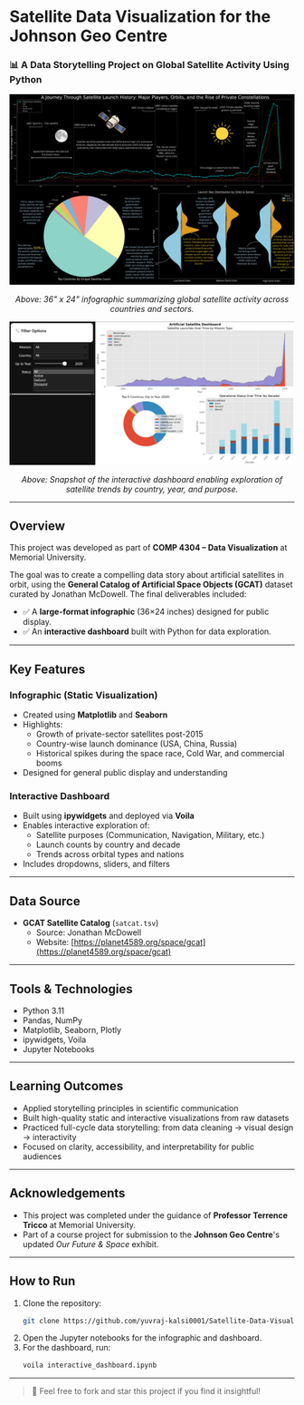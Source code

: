 # Satellite Data Visualization for the Johnson Geo Centre

### 📊 A Data Storytelling Project on Global Satellite Activity Using Python

<p align="center">
  <img src="Your paragraph text (1).png" alt="Infographic Overview" width="700"/>
</p>
<p align="center">
  <em>Above: 36" x 24" infographic summarizing global satellite activity across countries and sectors.</em>
</p>

<p align="center">
  <img src="Dasboard.jpg" alt="Interactive Dashboard" width="700"/>
</p>
<p align="center">
  <em>Above: Snapshot of the interactive dashboard enabling exploration of satellite trends by country, year, and purpose.</em>
</p>

---

## Overview
This project was developed as part of **COMP 4304 – Data Visualization** at Memorial University.

The goal was to create a compelling data story about artificial satellites in orbit, using the **General Catalog of Artificial Space Objects (GCAT)** dataset curated by Jonathan McDowell. The final deliverables included:

- ✅ A **large-format infographic** (36×24 inches) designed for public display.
- ✅ An **interactive dashboard** built with Python for data exploration.

---

## Key Features

### Infographic (Static Visualization)
- Created using **Matplotlib** and **Seaborn**
- Highlights:
  - Growth of private-sector satellites post-2015
  - Country-wise launch dominance (USA, China, Russia)
  - Historical spikes during the space race, Cold War, and commercial booms
- Designed for general public display and understanding

### Interactive Dashboard
- Built using **ipywidgets** and deployed via **Voila**
- Enables interactive exploration of:
  - Satellite purposes (Communication, Navigation, Military, etc.)
  - Launch counts by country and decade
  - Trends across orbital types and nations
- Includes dropdowns, sliders, and filters

---

## Data Source
- **GCAT Satellite Catalog** (`satcat.tsv`)
  - Source: Jonathan McDowell
  - Website: [https://planet4589.org/space/gcat](https://planet4589.org/space/gcat)

---

## Tools & Technologies
- Python 3.11
- Pandas, NumPy
- Matplotlib, Seaborn, Plotly
- ipywidgets, Voila
- Jupyter Notebooks

---

## Learning Outcomes
- Applied storytelling principles in scientific communication
- Built high-quality static and interactive visualizations from raw datasets
- Practiced full-cycle data storytelling: from data cleaning → visual design → interactivity
- Focused on clarity, accessibility, and interpretability for public audiences

---

## Acknowledgements
- This project was completed under the guidance of **Professor Terrence Tricco** at Memorial University.
- Part of a course project for submission to the **Johnson Geo Centre**'s updated *Our Future & Space* exhibit.

---

## How to Run
1. Clone the repository:
   ```bash
   git clone https://github.com/yuvraj-kalsi0001/Satellite-Data-Visualization-Project
   ```
2. Open the Jupyter notebooks for the infographic and dashboard.
3. For the dashboard, run:
   ```bash
   voila interactive_dashboard.ipynb
   ```

---

> 🔗 Feel free to fork and star this project if you find it insightful!
